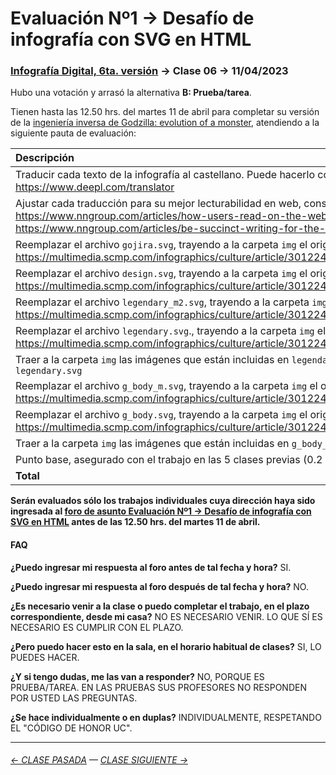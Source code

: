 # Evaluación Nº1 → Desafío de infografía con SVG en HTML

### [Infografía Digital, 6ta. versión](https://github.com/profesorfaco/dno075-2023-1#readme) → Clase 06 → 11/04/2023

Hubo una votación y arrasó la alternativa **B: Prueba/tarea**.

Tienen hasta las 12.50 hrs. del martes 11 de abril para completar su versión de la [ingeniería inversa de Godzilla: evolution of a monster](https://profesorfaco.github.io/dno075-2023-1/clase-06/), atendiendo a la siguiente pauta de evaluación:

| Descripción | Puntos |
|:---------|:-----:|
| Traducir cada texto de la infografía al castellano. Puede hacerlo con https://www.deepl.com/translator | 0.5 | 
| Ajustar cada traducción para su mejor lecturabilidad en web, considerando: https://www.nngroup.com/articles/how-users-read-on-the-web/ + https://www.nngroup.com/articles/be-succinct-writing-for-the-web/ | 0.5 | 
| Reemplazar el archivo `gojira.svg`, trayendo a la carpeta `img` el original en https://multimedia.scmp.com/infographics/culture/article/3012245/godzilla/index.html | 0.5 | 
| Reemplazar el archivo `design.svg`, trayendo a la carpeta `img` el original en https://multimedia.scmp.com/infographics/culture/article/3012245/godzilla/index.html | 0.5 | 
| Reemplazar el archivo `legendary_m2.svg`, trayendo a la carpeta `img` el original en https://multimedia.scmp.com/infographics/culture/article/3012245/godzilla/index.html | 0.5 | 
| Reemplazar el archivo `legendary.svg`., trayendo a la carpeta `img` el original en https://multimedia.scmp.com/infographics/culture/article/3012245/godzilla/index.html | 0.5 | 
| Traer a la carpeta `img` las imágenes que están incluidas en `legendary_m2.svg` y `legendary.svg` | 1.0 | 
| Reemplazar el archivo `g_body_m.svg`, trayendo a la carpeta `img` el original en https://multimedia.scmp.com/infographics/culture/article/3012245/godzilla/index.html | 0.5 | 
| Reemplazar el archivo `g_body.svg`, trayendo a la carpeta `img` el original en https://multimedia.scmp.com/infographics/culture/article/3012245/godzilla/index.html | 0.5 | 
| Traer a la carpeta `img` las imágenes que están incluidas en `g_body_m.svg` y `g_body.svg` | 1.0 | 
| Punto base, asegurado con el trabajo en las 5 clases previas (0.2 por cada clase) | 1.0 |
| **Total** | **7.0** |

**Serán evaluados sólo los trabajos individuales cuya dirección haya sido ingresada al [foro de asunto Evaluación Nº1 → Desafío de infografía con SVG en HTML](https://cursos.canvas.uc.cl/courses/56995/discussion_topics/587939) antes de las 12.50 hrs. del martes 11 de abril.**

#### FAQ

**¿Puedo ingresar mi respuesta al foro antes de tal fecha y hora?** SI.

**¿Puedo ingresar mi respuesta al foro después de tal fecha y hora?** NO.

**¿Es necesario venir a la clase o puedo completar el trabajo, en el plazo correspondiente, desde mi casa?** NO ES NECESARIO VENIR. LO QUE SÍ ES NECESARIO ES CUMPLIR CON EL PLAZO. 

**¿Pero puedo hacer esto en la sala, en el horario habitual de clases?** SI, LO PUEDES HACER.

**¿Y si tengo dudas, me las van a responder?** NO, PORQUE ES PRUEBA/TAREA. EN LAS PRUEBAS SUS PROFESORES NO RESPONDEN POR USTED LAS PREGUNTAS.

**¿Se hace individualmente o en duplas?** INDIVIDUALMENTE, RESPETANDO EL "CÓDIGO DE HONOR UC".

- - - - - - - -

###### [← CLASE PASADA](https://github.com/profesorfaco/dno075-2023-1/tree/main/clase-05) — [CLASE SIGUIENTE →](https://github.com/profesorfaco/dno075-2023-1/tree/main/clase-07) 

